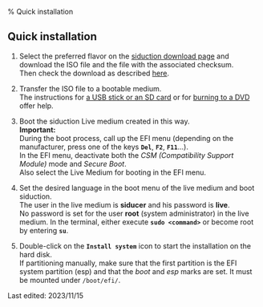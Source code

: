 % Quick installation

## Quick installation

1) Select the preferred flavor on the [siduction download page](https://siduction.org/installation-media/) and download the ISO file and the file with the associated checksum.  
  Then check the download as described [here](0206-iso-dl_en.md#integrity-check).

2) Transfer the ISO file to a bootable medium.  
  The instructions for [a USB stick or an SD card](0207-iso-to-usb-sd_en.md#iso-to-usb-stick---memory-card) or for [burning to a DVD](0208-iso-to-dvd_en.md#burn-iso) offer help.  

3) Boot the siduction Live medium created in this way.  
  **Important:**  
  During the boot process, call up the EFI menu (depending on the manufacturer, press one of the keys **`Del`**, **`F2`**, **`F11`**...).  
  In the EFI menu, deactivate both the *CSM (Compatibility Support Module)* mode and *Secure Boot*.  
  Also select the Live Medium for booting in the EFI menu.

4) Set the desired language in the boot menu of the live medium and boot siduction.  
  The user in the live medium is **siducer** and his password is **live**.  
  No password is set for the user **root** (system administrator) in the live medium. In the terminal, either execute **`sudo <command>`** or become root by entering **`su`**.

5) Double-click on the **`Install system`** icon to start the installation on the hard disk.  
  If partitioning manually, make sure that the first partition is the EFI system partition (esp) and that the *boot* and *esp* marks are set. It must be mounted under `/boot/efi/`.

<div id="rev">Last edited: 2023/11/15</div>
